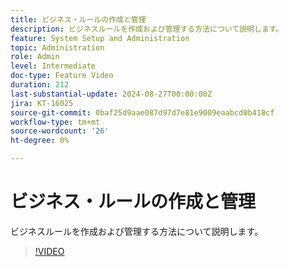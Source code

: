 ```yaml
---
title: ビジネス・ルールの作成と管理
description: ビジネスルールを作成および管理する方法について説明します。
feature: System Setup and Administration
topic: Administration
role: Admin
level: Intermediate
doc-type: Feature Video
duration: 212
last-substantial-update: 2024-08-27T00:00:00Z
jira: KT-16025
source-git-commit: 0baf25d9aae087d97d7e81e9009eaabcd0b418cf
workflow-type: tm+mt
source-wordcount: '26'
ht-degree: 0%

---
```



# ビジネス・ルールの作成と管理

ビジネスルールを作成および管理する方法について説明します。

>[!VIDEO](https://video.tv.adobe.com/v/3433105/?quality=12&learn=on)
